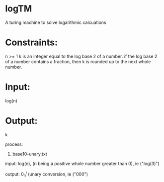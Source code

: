 # logTM
A turing machine to solve logarithmic calcuations

# Constraints:

n >= 1
k is an integer equal to the log base 2 of a number. if the log base 2 of a number contains a fraction, then k is rounded up to the next whole number. 


# Input:
log(n)

# Output:
k


process:

1. base10-unary.txt

input: log(n), (n being a positive whole number greater than 0),  ie ("log(3)")

output: 0<sub>n</sub><sup>i</sup>    (unary conversion, ie ("000")
